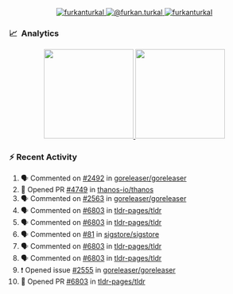 <p align="center">
  <a href="https://linkedin.com/in/furkanturkal" target="blank">
    <img src="https://img.shields.io/badge/linkedin-%230077B5.svg?&style=for-the-badge&logo=linkedin&logoColor=white" alt="furkanturkal" />
  </a>
  <a href="https://medium.com/@furkan.turkal" target="blank">
    <img src="https://img.shields.io/badge/medium-%2312100E.svg?&style=for-the-badge&logo=medium&logoColor=white" alt="@furkan.turkal" />
  </a>
  <a href="https://twitter.com/furkanturkaI" target="blank">
    <img src="https://img.shields.io/badge/Twitter-1DA1F2?style=for-the-badge&logo=twitter&logoColor=white" alt="furkanturkaI" />
  </a>
</p>

### 📈 &nbsp;Analytics

<p align="center">
  <a href="https://github.com/bufgix">
    <img height="180em" src="https://github-readme-stats-eight-theta.vercel.app/api?username=Dentrax&show_icons=true&theme=algolia&include_all_commits=true&count_private=true&line_height=26"/>
    <img height="180em" src="https://github-readme-stats-eight-theta.vercel.app/api/top-langs/?username=Dentrax&layout=compact&langs_count=8&theme=algolia&line_height=26"/>
  </a>
</p>

### :zap: Recent Activity

<!--START_SECTION:activity-->
1. 🗣 Commented on [#2492](https://github.com/goreleaser/goreleaser/issues/2492) in [goreleaser/goreleaser](https://github.com/goreleaser/goreleaser)
2. 💪 Opened PR [#4749](https://github.com/thanos-io/thanos/pull/4749) in [thanos-io/thanos](https://github.com/thanos-io/thanos)
3. 🗣 Commented on [#2563](https://github.com/goreleaser/goreleaser/issues/2563) in [goreleaser/goreleaser](https://github.com/goreleaser/goreleaser)
4. 🗣 Commented on [#6803](https://github.com/tldr-pages/tldr/issues/6803) in [tldr-pages/tldr](https://github.com/tldr-pages/tldr)
5. 🗣 Commented on [#6803](https://github.com/tldr-pages/tldr/issues/6803) in [tldr-pages/tldr](https://github.com/tldr-pages/tldr)
6. 🗣 Commented on [#81](https://github.com/sigstore/sigstore/issues/81) in [sigstore/sigstore](https://github.com/sigstore/sigstore)
7. 🗣 Commented on [#6803](https://github.com/tldr-pages/tldr/issues/6803) in [tldr-pages/tldr](https://github.com/tldr-pages/tldr)
8. 🗣 Commented on [#6803](https://github.com/tldr-pages/tldr/issues/6803) in [tldr-pages/tldr](https://github.com/tldr-pages/tldr)
9. ❗️ Opened issue [#2555](https://github.com/goreleaser/goreleaser/issues/2555) in [goreleaser/goreleaser](https://github.com/goreleaser/goreleaser)
10. 💪 Opened PR [#6803](https://github.com/tldr-pages/tldr/pull/6803) in [tldr-pages/tldr](https://github.com/tldr-pages/tldr)
<!--END_SECTION:activity-->
